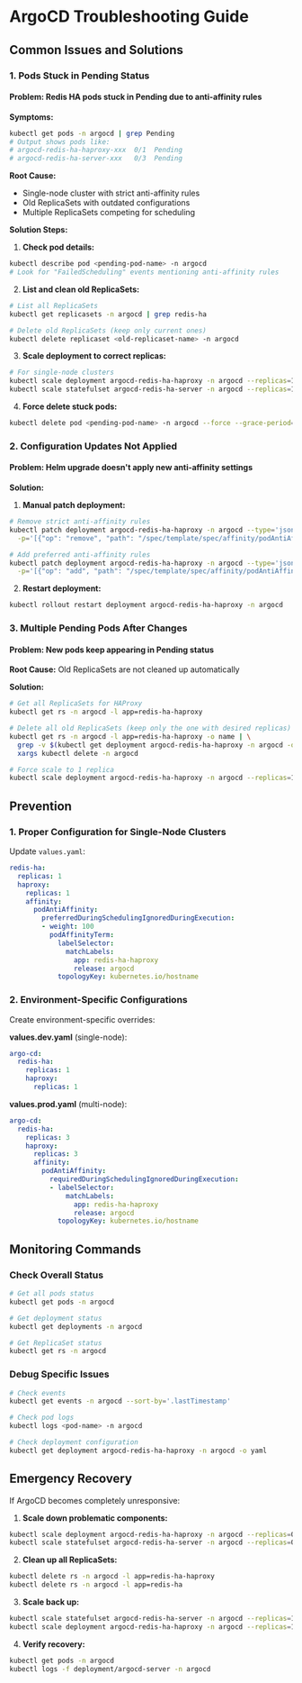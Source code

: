 # ArgoCD Troubleshooting Guide

## Common Issues and Solutions

### 1. Pods Stuck in Pending Status

#### Problem: Redis HA pods stuck in Pending due to anti-affinity rules

**Symptoms:**
```bash
kubectl get pods -n argocd | grep Pending
# Output shows pods like:
# argocd-redis-ha-haproxy-xxx  0/1  Pending
# argocd-redis-ha-server-xxx   0/3  Pending
```

**Root Cause:**
- Single-node cluster with strict anti-affinity rules
- Old ReplicaSets with outdated configurations
- Multiple ReplicaSets competing for scheduling

**Solution Steps:**

1. **Check pod details:**
```bash
kubectl describe pod <pending-pod-name> -n argocd
# Look for "FailedScheduling" events mentioning anti-affinity rules
```

2. **List and clean old ReplicaSets:**
```bash
# List all ReplicaSets
kubectl get replicasets -n argocd | grep redis-ha

# Delete old ReplicaSets (keep only current ones)
kubectl delete replicaset <old-replicaset-name> -n argocd
```

3. **Scale deployment to correct replicas:**
```bash
# For single-node clusters
kubectl scale deployment argocd-redis-ha-haproxy -n argocd --replicas=1
kubectl scale statefulset argocd-redis-ha-server -n argocd --replicas=1
```

4. **Force delete stuck pods:**
```bash
kubectl delete pod <pending-pod-name> -n argocd --force --grace-period=0
```

### 2. Configuration Updates Not Applied

#### Problem: Helm upgrade doesn't apply new anti-affinity settings

**Solution:**
1. **Manual patch deployment:**
```bash
# Remove strict anti-affinity rules
kubectl patch deployment argocd-redis-ha-haproxy -n argocd --type='json' \
  -p='[{"op": "remove", "path": "/spec/template/spec/affinity/podAntiAffinity/requiredDuringSchedulingIgnoredDuringExecution"}]'

# Add preferred anti-affinity rules
kubectl patch deployment argocd-redis-ha-haproxy -n argocd --type='json' \
  -p='[{"op": "add", "path": "/spec/template/spec/affinity/podAntiAffinity/preferredDuringSchedulingIgnoredDuringExecution", "value": [{"weight": 100, "podAffinityTerm": {"labelSelector": {"matchLabels": {"app": "redis-ha-haproxy", "release": "argocd"}}, "topologyKey": "kubernetes.io/hostname"}}]}]'
```

2. **Restart deployment:**
```bash
kubectl rollout restart deployment argocd-redis-ha-haproxy -n argocd
```

### 3. Multiple Pending Pods After Changes

#### Problem: New pods keep appearing in Pending status

**Root Cause:** Old ReplicaSets are not cleaned up automatically

**Solution:**
```bash
# Get all ReplicaSets for HAProxy
kubectl get rs -n argocd -l app=redis-ha-haproxy

# Delete all old ReplicaSets (keep only the one with desired replicas)
kubectl get rs -n argocd -l app=redis-ha-haproxy -o name | \
  grep -v $(kubectl get deployment argocd-redis-ha-haproxy -n argocd -o jsonpath='{.metadata.labels.pod-template-hash}') | \
  xargs kubectl delete -n argocd

# Force scale to 1 replica
kubectl scale deployment argocd-redis-ha-haproxy -n argocd --replicas=1
```

## Prevention

### 1. Proper Configuration for Single-Node Clusters

Update `values.yaml`:
```yaml
redis-ha:
  replicas: 1
  haproxy:
    replicas: 1
    affinity:
      podAntiAffinity:
        preferredDuringSchedulingIgnoredDuringExecution:
        - weight: 100
          podAffinityTerm:
            labelSelector:
              matchLabels:
                app: redis-ha-haproxy
                release: argocd
            topologyKey: kubernetes.io/hostname
```

### 2. Environment-Specific Configurations

Create environment-specific overrides:

**values.dev.yaml** (single-node):
```yaml
argo-cd:
  redis-ha:
    replicas: 1
    haproxy:
      replicas: 1
```

**values.prod.yaml** (multi-node):
```yaml
argo-cd:
  redis-ha:
    replicas: 3
    haproxy:
      replicas: 3
      affinity:
        podAntiAffinity:
          requiredDuringSchedulingIgnoredDuringExecution:
          - labelSelector:
              matchLabels:
                app: redis-ha-haproxy
                release: argocd
            topologyKey: kubernetes.io/hostname
```

## Monitoring Commands

### Check Overall Status
```bash
# Get all pods status
kubectl get pods -n argocd

# Get deployment status
kubectl get deployments -n argocd

# Get ReplicaSet status
kubectl get rs -n argocd
```

### Debug Specific Issues
```bash
# Check events
kubectl get events -n argocd --sort-by='.lastTimestamp'

# Check pod logs
kubectl logs <pod-name> -n argocd

# Check deployment configuration
kubectl get deployment argocd-redis-ha-haproxy -n argocd -o yaml
```

## Emergency Recovery

If ArgoCD becomes completely unresponsive:

1. **Scale down problematic components:**
```bash
kubectl scale deployment argocd-redis-ha-haproxy -n argocd --replicas=0
kubectl scale statefulset argocd-redis-ha-server -n argocd --replicas=0
```

2. **Clean up all ReplicaSets:**
```bash
kubectl delete rs -n argocd -l app=redis-ha-haproxy
kubectl delete rs -n argocd -l app=redis-ha
```

3. **Scale back up:**
```bash
kubectl scale statefulset argocd-redis-ha-server -n argocd --replicas=1
kubectl scale deployment argocd-redis-ha-haproxy -n argocd --replicas=1
```

4. **Verify recovery:**
```bash
kubectl get pods -n argocd
kubectl logs -f deployment/argocd-server -n argocd
